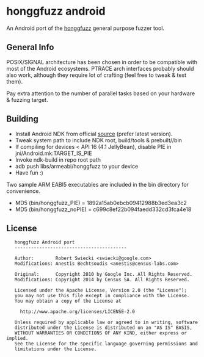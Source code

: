 honggfuzz android
=================

An Android port of the [honggfuzz](https://code.google.com/p/honggfuzz/) general purpose fuzzer tool.

## General Info

POSIX/SIGNAL architecture has been chosen in order to be compatible with most of the Android ecosystems. PTRACE arch interfaces probably should also work, although they require lot of crafting (feel free to tweak & test them).


Pay extra attention to the number of parallel tasks based on your hardware & fuzzing target.

## Building

* Install Android NDK from official [source](https://developer.android.com/tools/sdk/ndk/index.html) (prefer latest version).
* Tweak system path to include NDK root, build/tools & prebuilt/<target>/bin
* If compiling for devices < API 16 (4.1 JellyBean), disable PIE in jni/Android.mk:TARGET_IS_PIE
* Invoke ndk-build in repo root path
* adb push libs/armeabi/honggfuzz to your device
* Have fun :)


Two sample ARM EABI5 executables are included in the bin directory for convenience.

* MD5 (bin/honggfuzz_PIE) = 1892a15ab0ebcb09412988b3ed3ea3c2
* MD5 (bin/honggfuzz_noPIE) = c699c8ef22b094faedd332cd3fca4e18

## License
```
   honggfuzz Android port
   -----------------------------------------

   Author:        Robert Swiecki <swiecki@google.com>
   Modifications: Anestis Bechtsoudis <anestis@census-labs.com>

   Original:      Copyright 2010 by Google Inc. All Rights Reserved.
   Modifications: Copyright 2014 by Census SA. All Rights Reserved.

   Licensed under the Apache License, Version 2.0 (the "License");
   you may not use this file except in compliance with the License.
   You may obtain a copy of the License at

     http://www.apache.org/licenses/LICENSE-2.0

   Unless required by applicable law or agreed to in writing, software
   distributed under the License is distributed on an "AS IS" BASIS,
   WITHOUT WARRANTIES OR CONDITIONS OF ANY KIND, either express or implied.
   See the License for the specific language governing permissions and
   limitations under the License.
```
